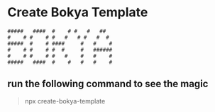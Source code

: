 # Create Bokya Template

    #####   ####  #    # #   #   ##
    #    # #    # #   #   # #   #  #
    #####  #    # ####     #   #    #
    #    # #    # #  #     #   ######
    #    # #    # #   #    #   #    #
    #####   ####  #    #   #   #    #

## run the following command to see the magic

> npx create-bokya-template

